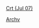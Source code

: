 [Crt (Jul 07)](https://r3dbabyvamp.github.io/Paula-s-Website/Crt)

[Archv](https://r3dbabyvamp.github.io/Paula-s-Website/YRS/index)
